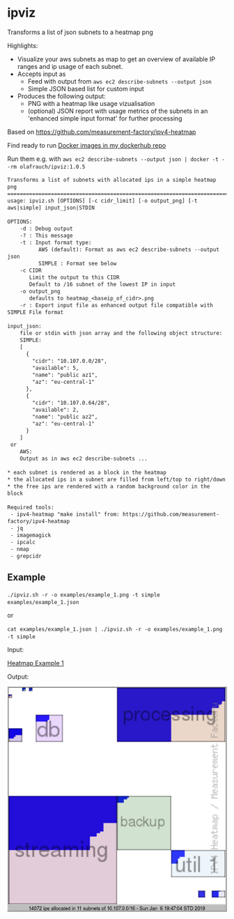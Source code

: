 # ipviz

Transforms a list of json subnets to a heatmap png

Highlights:

* Visualize your aws subnets as map to get an overview of available IP ranges and ip usage of each subnet.
* Accepts input as
  * Feed with output from `aws ec2 describe-subnets --output json`
  * Simple JSON based list for custom input
* Produces the following output:
  * PNG with a heatmap like usage vizualisation
  * (optional) JSON report with usage metrics of the subnets in an 'enhanced simple input format' for further processing

Based on https://github.com/measurement-factory/ipv4-heatmap

Find ready to run [Docker images in my dockerhub repo](https://cloud.docker.com/u/olafrauch/repository/docker/olafrauch/ipviz)

Run them e.g. with 
`aws ec2 describe-subnets --output json | docker -t --rm olafrauch/ipviz:1.0.5`

```
Transforms a list of subnets with allocated ips in a simple heatmap png
=======================================================================
usage: ipviz.sh [OPTIONS] [-c cidr_limit] [-o output_png] [-t aws|simple] input_json|STDIN

OPTIONS:
    -d : Debug output
    -? : This message
    -t : Input format type:
          AWS (default): Format as aws ec2 describe-subnets --output json
          SIMPLE : Format see below
    -c CIDR
       Limit the output to this CIDR
       Default to /16 subnet of the lowest IP in input
    -o output_png
       defaults to heatmap_<baseip_of_cidr>.png
    -r : Export input file as enhanced output file compatible with SIMPLE File format

input_json:
    file or stdin with json array and the following object structure:
    SIMPLE:
    [
      {
        "cidr": "10.107.0.0/28",
        "available": 5,
        "name": "public az1",
        "az": "eu-central-1"
      },
      {
        "cidr": "10.107.0.64/28",
        "available": 2,
        "name": "public az2",
        "az": "eu-central-1"
      }
    ]
 or
    AWS:
    Output as in aws ec2 describe-subnets ...

* each subnet is rendered as a block in the heatmap
* the allocated ips in a subnet are filled from left/top to right/down
* the free ips are rendered with a random background color in the block

Required tools:
 - ipv4-heatmap "make install" from: https://github.com/measurement-factory/ipv4-heatmap
 - jq
 - imagemagick
 - ipcalc
 - nmap
 - grepcidr
```

## Example

`./ipviz.sh -r -o examples/example_1.png -t simple examples/example_1.json`

or

`cat examples/example_1.json | ./ipviz.sh -r -o examples/example_1.png -t simple`


Input:

[Heatmap Example 1](examples/example_1.json)

Output:

![Heatmap Example 1](examples/example_1.png)
